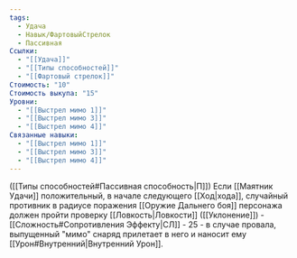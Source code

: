 ```yaml
---
tags:
  - Удача
  - Навык/ФартовыйСтрелок
  - Пассивная
Ссылки:
  - "[[Удача]]"
  - "[[Типы способностей]]"
  - "[[Фартовый стрелок]]"
Стоимость: "10"
Стоимость выкупа: "15"
Уровни:
  - "[[Выстрел мимо 1]]"
  - "[[Выстрел мимо 3]]"
  - "[[Выстрел мимо 4]]"
Связанные навыки:
  - "[[Выстрел мимо 1]]"
  - "[[Выстрел мимо 3]]"
  - "[[Выстрел мимо 4]]"
---
```

([[Типы способностей#Пассивная способность|П]]) Если [[Маятник Удачи]] положительный, в начале следующего [[Ход|хода]], случайный противник в радиусе поражения [[Оружие Дальнего боя]] персонажа должен пройти проверку [[Ловкость|Ловкости]] ([[Уклонение]]) - [[Сложность#Cопротивления Эффекту|СЛ]] - 25 - в случае провала, выпущенный "мимо" снаряд прилетает в него и наносит ему [[Урон#Внутренний|Внутренний Урон]]. 